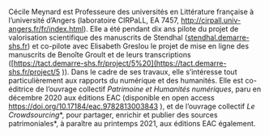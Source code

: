 Cécile Meynard est Professeure des universités en Littérature française à l’université d’Angers (laboratoire CIRPaLL, EA 7457, http://cirpall.univ-angers.fr/fr/index.html). Elle a été pendant dix ans pilote du projet de valorisation scientifique des manuscrits de Stendhal ([stendhal.demarre-shs.fr](http://stendhal.demarre-shs.fr/)) et co-pilote avec Elisabeth Greslou le projet de mise en ligne des manuscrits de Benoîte Groult et de leurs transcriptions ([https://tact.demarre-shs.fr/project/5%20](https://tact.demarre-shs.fr/project/5 )). Dans le cadre de ses travaux, elle s’intéresse tout particulièrement aux rapports du numérique et des humanités. Elle est co-éditrice de l’ouvrage collectif *Patrimoine et Humanités numériques*, paru en décembre 2020 aux éditions EAC (disponible en open access https://doi.org/10.17184/eac.9782813003843 ), et de l’ouvrage collectif *Le Crowdsourcing**, pour partager, enrichir et publier des sources patrimoniales*, à paraître au printemps 2021, aux éditions EAC également.